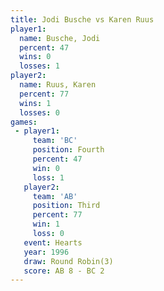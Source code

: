```yaml
---
title: Jodi Busche vs Karen Ruus
player1:            
  name: Busche, Jodi
  percent: 47       
  wins: 0           
  losses: 1         
player2:            
  name: Ruus, Karen 
  percent: 77       
  wins: 1           
  losses: 0         
games:
 - player1:          
     team: 'BC'      
     position: Fourth
     percent: 47     
     win: 0          
     loss: 1         
   player2:         
     team: 'AB'     
     position: Third
     percent: 77    
     win: 1         
     loss: 0        
   event: Hearts       
   year: 1996          
   draw: Round Robin(3)
   score: AB 8 - BC 2  
---
```

